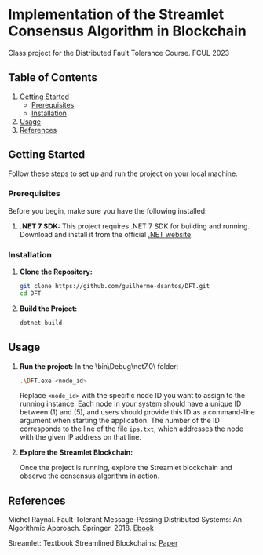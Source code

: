 # Implementation of the Streamlet Consensus Algorithm in Blockchain

Class project for the Distributed Fault Tolerance Course.
FCUL 2023

## Table of Contents

1. [Getting Started](#getting-started)
   - [Prerequisites](#prerequisites)
   - [Installation](#installation)
2. [Usage](#usage)
3. [References](#references)

## Getting Started

Follow these steps to set up and run the project on your local machine.

### Prerequisites

Before you begin, make sure you have the following installed:

1. **.NET 7 SDK:** This project requires .NET 7 SDK for building and running. Download and install it from the official [.NET website](https://dotnet.microsoft.com/download/dotnet/7.0).

### Installation

1. **Clone the Repository:**

   ```bash
   git clone https://github.com/guilherme-dsantos/DFT.git
   cd DFT

   ```

2. **Build the Project:**
   ```bash
   dotnet build
   ```

## Usage

1. **Run the project:**
   In the \bin\Debug\net7.0\ folder:

   ```bash
   .\DFT.exe <node_id>
   ```

   Replace `<node_id>` with the specific node ID you want to assign to the running instance. Each node in your system should have a unique ID between \(1\) and \(5\), and users should provide this ID as a command-line argument when starting the application. The number of the ID corresponds to the line of the file `ips.txt`, which addresses the node with the given IP address on that line.

2. **Explore the Streamlet Blockchain:**

   Once the project is running, explore the Streamlet blockchain and observe the consensus algorithm in action.

## References

Michel Raynal. Fault-Tolerant Message-Passing Distributed Systems: An Algorithmic Approach. Springer. 2018. [Ebook](https://link.springer.com/book/10.1007/978-3-319-94141-7)

Streamlet: Textbook Streamlined Blockchains: [Paper](https://dl.acm.org/doi/10.1145/3419614.3423256)
